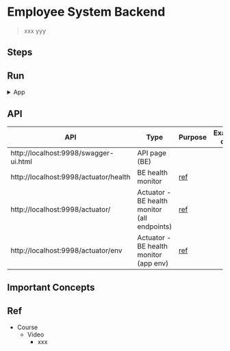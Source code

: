 # Employee System Backend
> xxx yyy


## Steps


## Run

<details>
<summary>App</summary>

```bash
#---------------------------
# Run app
#---------------------------

# build
mvn package

# run
java -jar <built_jar>
```

</details>

## API

| API | Type | Purpose | Example cmd | Comment|
| ----- | -------- | ---- | ----- | ---- |
| http://localhost:9998/swagger-ui.html | API page (BE) | | |
| http://localhost:9998/actuator/health |  BE health monitor |[ref](https://kucw.github.io/blog/2020/7/spring-actuator/)  | |
| http://localhost:9998/actuator/ |  Actuator - BE health monitor (all endpoints)  |[ref](https://kucw.github.io/blog/2020/7/spring-actuator/)  | 
| http://localhost:9998/actuator/env |  Actuator - BE health monitor (app env)  |[ref](https://kucw.github.io/blog/2020/7/spring-actuator/) | |



## Important Concepts

## Ref

- Course
    - Video
        - xxx
